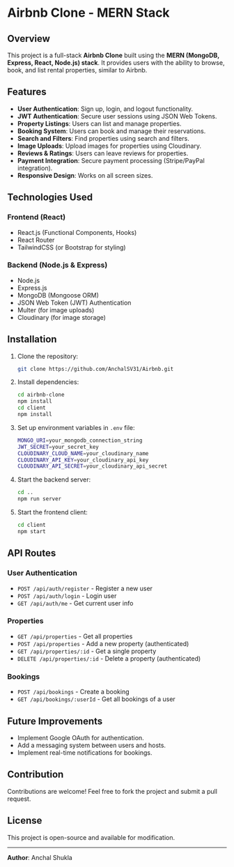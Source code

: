 # Airbnb Clone - MERN Stack

## Overview
This project is a full-stack **Airbnb Clone** built using the **MERN (MongoDB, Express, React, Node.js) stack**. It provides users with the ability to browse, book, and list rental properties, similar to Airbnb.

## Features
- **User Authentication**: Sign up, login, and logout functionality.
- **JWT Authentication**: Secure user sessions using JSON Web Tokens.
- **Property Listings**: Users can list and manage properties.
- **Booking System**: Users can book and manage their reservations.
- **Search and Filters**: Find properties using search and filters.
- **Image Uploads**: Upload images for properties using Cloudinary.
- **Reviews & Ratings**: Users can leave reviews for properties.
- **Payment Integration**: Secure payment processing (Stripe/PayPal integration).
- **Responsive Design**: Works on all screen sizes.

## Technologies Used
### Frontend (React)
- React.js (Functional Components, Hooks)
- React Router
- TailwindCSS (or Bootstrap for styling)

### Backend (Node.js & Express)
- Node.js
- Express.js
- MongoDB (Mongoose ORM)
- JSON Web Token (JWT) Authentication
- Multer (for image uploads)
- Cloudinary (for image storage)

## Installation
1. Clone the repository:
   ```sh
   git clone https://github.com/AnchalSV31/Airbnb.git
   ```

2. Install dependencies:
   ```sh
   cd airbnb-clone
   npm install
   cd client
   npm install
   ```

3. Set up environment variables in `.env` file:
   ```sh
   MONGO_URI=your_mongodb_connection_string
   JWT_SECRET=your_secret_key
   CLOUDINARY_CLOUD_NAME=your_cloudinary_name
   CLOUDINARY_API_KEY=your_cloudinary_api_key
   CLOUDINARY_API_SECRET=your_cloudinary_api_secret
   ```

4. Start the backend server:
   ```sh
   cd ..
   npm run server
   ```

5. Start the frontend client:
   ```sh
   cd client
   npm start
   ```

## API Routes
### User Authentication
- `POST /api/auth/register` - Register a new user
- `POST /api/auth/login` - Login user
- `GET /api/auth/me` - Get current user info

### Properties
- `GET /api/properties` - Get all properties
- `POST /api/properties` - Add a new property (authenticated)
- `GET /api/properties/:id` - Get a single property
- `DELETE /api/properties/:id` - Delete a property (authenticated)

### Bookings
- `POST /api/bookings` - Create a booking
- `GET /api/bookings/:userId` - Get all bookings of a user

## Future Improvements
- Implement Google OAuth for authentication.
- Add a messaging system between users and hosts.
- Implement real-time notifications for bookings.

## Contribution
Contributions are welcome! Feel free to fork the project and submit a pull request.

## License
This project is open-source and available for modification.

---
**Author**: Anchal Shukla
